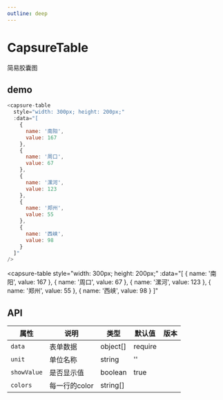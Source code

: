 ```yaml
---
outline: deep
---
```


<!-- markdownlint-disable-next-line -->
<script setup>
import CapsureTable from '../../src/components/capsure-table/index.vue'
</script>

# CapsureTable

简易胶囊图

## demo

```js
<capsure-table
  style="width: 300px; height: 200px;"
  :data="[
    {
      name: '南阳',
      value: 167
    },
    {
      name: '周口',
      value: 67
    },
    {
      name: '漯河',
      value: 123
    },
    {
      name: '郑州',
      value: 55
    },
    {
      name: '西峡',
      value: 98
    }
  ]"
/>
```

<!-- markdownlint-disable-next-line -->
<capsure-table
  style="width: 300px; height: 200px;"
  :data="[
    {
      name: '南阳',
      value: 167
    },
    {
      name: '周口',
      value: 67
    },
    {
      name: '漯河',
      value: 123
    },
    {
      name: '郑州',
      value: 55
    },
    {
      name: '西峡',
      value: 98
    }
  ]"
></capsure-table>

## API

| 属性 | 说明 | 类型 | 默认值 | 版本 |
|---|---|---|---|---|
| `data` | 表单数据 | object[] | require |  |
| `unit` | 单位名称 | string | '' |  |
| `showValue` | 是否显示值 | boolean | true |  |
| `colors` | 每一行的color | string[] |  |  |
